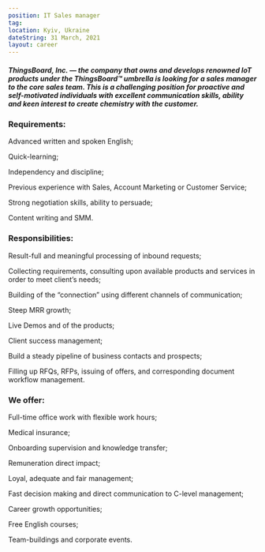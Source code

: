 ```yaml
---
position: IT Sales manager
tag: 
location: Kyiv, Ukraine
dateString: 31 March, 2021
layout: career
---
```

##### ThingsBoard, Inc. — the company that owns and develops renowned IoT products under the ThingsBoard™ umbrella is looking for a sales manager to the core sales team. This is a challenging position for proactive and self-motivated individuals with excellent communication skills, ability and keen interest to create chemistry with the customer.

### Requirements:
Advanced written and spoken English;

Quick-learning;

Independency and discipline;

Previous experience with Sales, Account Marketing or Customer Service;

Strong negotiation skills, ability to persuade;

Content writing and SMM.

### Responsibilities:
Result-full and meaningful processing of inbound requests;

Collecting requirements, consulting upon available products and services in order to meet client’s needs;
 
Building of the “connection” using different channels of communication;

Steep MRR growth;

Live Demos and of the products;

Client success management;

Build a steady pipeline of business contacts and prospects;

Filling up RFQs, RFPs, issuing of offers, and corresponding document workflow management.

### We offer:
Full-time office work with flexible work hours;

Medical insurance;

Onboarding supervision and knowledge transfer;

Remuneration direct impact;

Loyal, adequate and fair management;

Fast decision making and direct communication to C-level management;

Career growth opportunities;

Free English courses;

Team-buildings and corporate events.